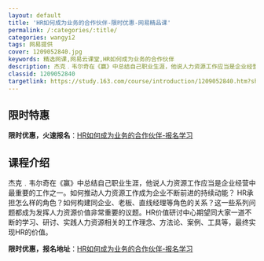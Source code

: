 ```yaml
---
layout: default
title: 'HR如何成为业务的合作伙伴-限时优惠-网易精品课'
permalink: /:categories/:title/
categories: wangyi2
tags: 网易提供
cover: 1209052840.jpg
keywords: 精选网课,网易云课堂,HR如何成为业务的合作伙伴
description: 杰克﹒韦尔奇在《赢》中总结自己职业生涯，他说人力资源工作应当是企业经营中最重要的工作之一。如何推动人力资源工作成为企业不
classid: 1209052840
targetlink: https://study.163.com/course/introduction/1209052840.htm?share=1&shareId=1025206652&utm_campaign=share&utm_medium=iphoneShare&utm_source=&utm_u=1025206652
---
```


## 限时特惠

**限时优惠，火速报名**：[HR如何成为业务的合作伙伴-报名学习](https://study.163.com/course/introduction/1209052840.htm?share=1&shareId=1025206652&utm_campaign=share&utm_medium=iphoneShare&utm_source=&utm_u=1025206652)

## 课程介绍

杰克﹒韦尔奇在《赢》中总结自己职业生涯，他说人力资源工作应当是企业经营中最重要的工作之一。如何推动人力资源工作成为企业不断前进的持续动能？ HR承担怎么样的角色？如何构建同企业、老板、直线经理等角色的关系？这一些系列问题都成为发挥人力资源价值非常重要的议题。HR价值研讨中心期望同大家一道不断的学习、研讨、实践人力资源相关的工作理念、方法论、案例、工具等，最终实现HR的价值。

**限时优惠，报名地址**：[HR如何成为业务的合作伙伴-报名学习](https://study.163.com/course/introduction/1209052840.htm?share=1&shareId=1025206652&utm_campaign=share&utm_medium=iphoneShare&utm_source=&utm_u=1025206652)


